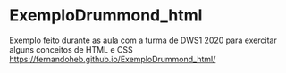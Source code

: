 # ExemploDrummond_html
Exemplo feito durante as aula com a turma de DWS1 2020 para exercitar alguns conceitos de HTML e CSS
https://fernandoheb.github.io/ExemploDrummond_html/
